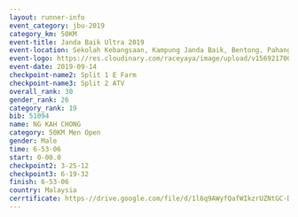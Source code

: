 ```yaml
---
layout: runner-info 
event_category: jbu-2019 
category_km: 50KM 
event-title: Janda Baik Ultra 2019
event-location: Sekolah Kebangsaan, Kampung Janda Baik, Bentong, Pahang, Malaysia 
event-logo: https://res.cloudinary.com/raceyaya/image/upload/v1569217009/logo/janda-baik_vch1pc.jpg 
event-date: 2019-09-14 
checkpoint-name2: Split 1 E Farm 
checkpoint-name3: Split 2 ATV 
overall_rank: 30
gender_rank: 26
category_rank: 19
bib: 51094
name: NG KAH CHONG
category: 50KM Men Open
gender: Male
time: 6-53-06
start: 0-00.0
checkpoint2: 3-25-12
checkpoint3: 6-19-32
finish: 6-53-06
country: Malaysia
cerrtificate: https-//drive.google.com/file/d/1l6q9AWyfQafWIkzrUZNtGC-DBko7d5mY/view?usp=sharing
---
```

